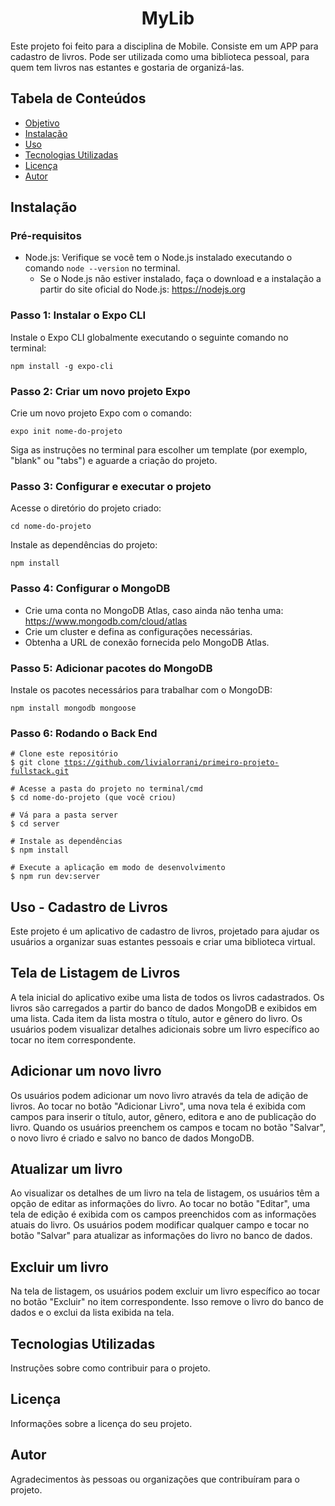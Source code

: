 <h1 align="center">MyLib</h1>


<p id="#objetivo">Este projeto foi feito para a disciplina de Mobile. Consiste em um APP para cadastro de livros. Pode ser utilizada como uma biblioteca pessoal, para quem tem livros nas estantes e gostaria de organizá-las. </p>


  <h2>Tabela de Conteúdos</h2>
  <ul>
    <li><a href="#objetivo">Objetivo</a></li>  
    <li><a href="#instalacao">Instalação</a></li>
    <li><a href="#uso">Uso</a></li>
    <li><a href="#tecnologias">Tecnologias Utilizadas</a></li>
    <li><a href="#licenca">Licença</a></li>
    <li><a <a href="#autor">Autor</a></a></li>
  </ul>

  <h2 id="instalacao">Instalação</h2>
 <h3>Pré-requisitos</h3>
  <ul>
    <li>Node.js: Verifique se você tem o Node.js instalado executando o comando <code>node --version</code> no terminal.
      <ul>
        <li>Se o Node.js não estiver instalado, faça o download e a instalação a partir do site oficial do Node.js:
          <a href="https://nodejs.org">https://nodejs.org</a>
        </li>
      </ul>
    </li>
  </ul>

  <h3>Passo 1: Instalar o Expo CLI</h3>
  <p>Instale o Expo CLI globalmente executando o seguinte comando no terminal:</p>
  <pre><code>npm install -g expo-cli</code></pre>

  <h3>Passo 2: Criar um novo projeto Expo</h3>
  <p>Crie um novo projeto Expo com o comando:</p>
  <pre><code>expo init nome-do-projeto</code></pre>
  <p>Siga as instruções no terminal para escolher um template (por exemplo, "blank" ou "tabs") e aguarde a criação do projeto.</p>

  <h3>Passo 3: Configurar e executar o projeto</h3>
  <p>Acesse o diretório do projeto criado:</p>
  <pre><code>cd nome-do-projeto</code></pre>
  <p>Instale as dependências do projeto:</p>
  <pre><code>npm install</code></pre>

  <h3>Passo 4: Configurar o MongoDB</h3>
  <ul>
    <li>Crie uma conta no MongoDB Atlas, caso ainda não tenha uma:
      <a href="https://www.mongodb.com/cloud/atlas">https://www.mongodb.com/cloud/atlas</a>
    </li>
    <li>Crie um cluster e defina as configurações necessárias.</li>
    <li>Obtenha a URL de conexão fornecida pelo MongoDB Atlas.</li>
  </ul>

  <h3>Passo 5: Adicionar pacotes do MongoDB</h3>
  <p>Instale os pacotes necessários para trabalhar com o MongoDB:</p>
  <pre><code>npm install mongodb mongoose</code></pre>

  <h3>Passo 6: Rodando o Back End</h3>
  
  <pre><code># Clone este repositório
$ git clone <a href="https://github.com/livialorrani/primeiro-projeto-fullstack.git">ttps://github.com/livialorrani/primeiro-projeto-fullstack.git</a>

# Acesse a pasta do projeto no terminal/cmd
$ cd nome-do-projeto (que você criou)

# Vá para a pasta server
$ cd server

# Instale as dependências
$ npm install

# Execute a aplicação em modo de desenvolvimento
$ npm run dev:server
</code></pre>
 
 <h2 id="uso">Uso - Cadastro de Livros</h2>

  <p>Este projeto é um aplicativo de cadastro de livros, projetado para ajudar os usuários a organizar suas estantes pessoais e criar uma biblioteca virtual.</p>

  <h2>Tela de Listagem de Livros</h2>

  <p>A tela inicial do aplicativo exibe uma lista de todos os livros cadastrados. Os livros são carregados a partir do banco de dados MongoDB e exibidos em uma lista. Cada item da lista mostra o título, autor e gênero do livro. Os usuários podem visualizar detalhes adicionais sobre um livro específico ao tocar no item correspondente.</p>

  <h2>Adicionar um novo livro</h2>

  <p>Os usuários podem adicionar um novo livro através da tela de adição de livros. Ao tocar no botão "Adicionar Livro", uma nova tela é exibida com campos para inserir o título, autor, gênero, editora e ano de publicação do livro. Quando os usuários preenchem os campos e tocam no botão "Salvar", o novo livro é criado e salvo no banco de dados MongoDB.</p>

  <h2>Atualizar um livro</h2>

  <p>Ao visualizar os detalhes de um livro na tela de listagem, os usuários têm a opção de editar as informações do livro. Ao tocar no botão "Editar", uma tela de edição é exibida com os campos preenchidos com as informações atuais do livro. Os usuários podem modificar qualquer campo e tocar no botão "Salvar" para atualizar as informações do livro no banco de dados.</p>

  <h2>Excluir um livro</h2>

  <p>Na tela de listagem, os usuários podem excluir um livro específico ao tocar no botão "Excluir" no item correspondente. Isso remove o livro do banco de dados e o exclui da lista exibida na tela.</p>


  <h2 id="tecnologias">Tecnologias Utilizadas</h2>
  <p>Instruções sobre como contribuir para o projeto.</p>

  <h2 id="licenca">Licença</h2>
  <p>Informações sobre a licença do seu projeto.</p>

  <h2 id="autor">Autor</h2>
  <p>Agradecimentos às pessoas ou organizações que contribuíram para o projeto.</p>



 
